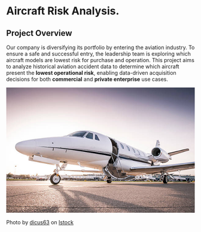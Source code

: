 # Aircraft Risk Analysis.

## Project Overview

Our company is diversifying its portfolio by entering the aviation industry. To ensure a safe and successful entry, the leadership team is exploring which aircraft models are lowest risk for purchase and operation. This project aims to analyze historical aviation accident data to determine which aircraft present the **lowest operational risk**, enabling data-driven acquisition decisions for both **commercial** and **private enterprise** use cases.

![aircraft](images\aircraft.jpg)

Photo by <a href="https://media.istockphoto.com/id/1455888136/photo/luxury-private-jet.jpg?s=612x612&w=0&k=20&c=jtAd4usrdWHczYRQtc4WfSbBjhU2xB7gNv13fgLrz_k=">dicus63</a> on <a href="https://media.istockphoto.com/id/1455888136/photo/luxury-private-jet.jpg?s=612x612&w=0&k=20&c=jtAd4usrdWHczYRQtc4WfSbBjhU2xB7gNv13fgLrz_k=">Istock</a>
